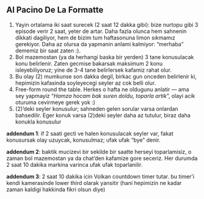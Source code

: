 ## Al Pacino De La Formatte

1. Yayin ortalama iki saat surecek (2 saat 12 dakka gibi): bize nurtopu gibi 3 
   episode verir 2 saat, yeter de artar. Daha fazla olunca hem sahnenin dikkati
   dagiliyor, hem de bizim tum haftasonuna limon sıkmamız gerekiyor. Daha az
   olursa da yapmanin anlami kalmiyor: “merhaba” dememiz bir saat zaten :).
2. Bol mazemostan (ya da herhangi baska bir yerden) 3 tane konusulacak konu belirlenir. 
   Zaten gecmise bakarsak maksimum 2 konu isleyebiliyoruz; yine de 3-4 tane belirlersek
   kafamiz rahat olur. 
3. Bu olay (2) mumkunse son dakka degil, birkac gun onceden belirlenir ki, 
   hepimizin kafasinda soyleyecegi seyler az cok belli olur.
4. Free-form round the table. Herkes o hafta ne oldugunu anlatir — ama sey yapmayiz 
   “*Hamza hocam bak suren doldu, toparla artik*”, olayi acik oturuma cevirmeye gerek yok :)
5. (2)’deki seyler konusulur; sahneden gelen sorular varsa onlardan bahsedilir. 
   Eger konuk varsa (2)deki seyler daha az tutulur, biraz daha konukla konusulur

**addendum 1**: if 2 saati gecti ve halen konusulacak seyler var, fakat konusursak 
olay uzuycak, konusulmaz; ufak ufak “bye” denir.

**addendum 2**: baktik mucizevi bir sekilde bir saatte herseyi toparlamisiz, o zaman bol 
mazemostan ya da chat’den kafamize gore seceriz. Her durumda 2 saat 10 dakika markina 
varinca ufak ufak toparlanilir.

**addendum 3**: 2 saat 10 dakika icin Volkan countdown timer tutar.
bu timer’i kendi kamerasinde lower third olarak yansitir (hani hepimizin ne kadar 
zaman kaldigi hakkinda fikri olsun diye)